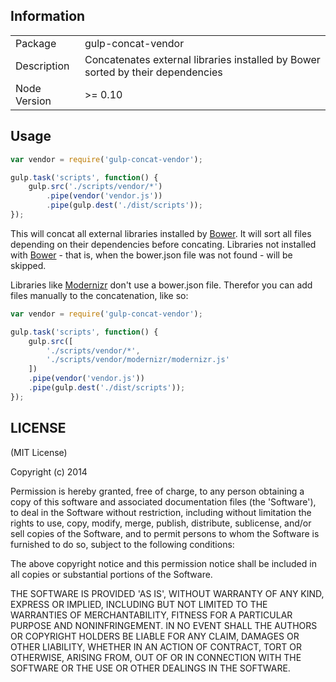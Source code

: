 ## Information

<table>
<tr> 
<td>Package</td><td>gulp-concat-vendor</td>
</tr>
<tr>
<td>Description</td>
<td>Concatenates external libraries installed by Bower sorted by their dependencies</td>
</tr>
<tr>
<td>Node Version</td>
<td>>= 0.10</td>
</tr>
</table>

## Usage

```javascript
var vendor = require('gulp-concat-vendor');

gulp.task('scripts', function() {
  	gulp.src('./scripts/vendor/*')
		.pipe(vendor('vendor.js'))
		.pipe(gulp.dest('./dist/scripts'));  
});
```

This will concat all external libraries installed by [Bower](http://bower.io/). It will sort all files depending on their dependencies before concating. Libraries not installed with [Bower](http://bower.io/) - that is, when the bower.json file was not found - will be skipped.

Libraries like [Modernizr](http://modernizr.com/) don't use a bower.json file. 
Therefor you can add files manually to the concatenation, like so:

```javascript
var vendor = require('gulp-concat-vendor');

gulp.task('scripts', function() {
	gulp.src([
		'./scripts/vendor/*',
		'./scripts/vendor/modernizr/modernizr.js'
	])
	.pipe(vendor('vendor.js'))
	.pipe(gulp.dest('./dist/scripts'));
});
```

## LICENSE

(MIT License)

Copyright (c) 2014

Permission is hereby granted, free of charge, to any person obtaining
a copy of this software and associated documentation files (the
'Software'), to deal in the Software without restriction, including
without limitation the rights to use, copy, modify, merge, publish,
distribute, sublicense, and/or sell copies of the Software, and to
permit persons to whom the Software is furnished to do so, subject to
the following conditions:

The above copyright notice and this permission notice shall be
included in all copies or substantial portions of the Software.

THE SOFTWARE IS PROVIDED 'AS IS', WITHOUT WARRANTY OF ANY KIND,
EXPRESS OR IMPLIED, INCLUDING BUT NOT LIMITED TO THE WARRANTIES OF
MERCHANTABILITY, FITNESS FOR A PARTICULAR PURPOSE AND
NONINFRINGEMENT. IN NO EVENT SHALL THE AUTHORS OR COPYRIGHT HOLDERS BE
LIABLE FOR ANY CLAIM, DAMAGES OR OTHER LIABILITY, WHETHER IN AN ACTION
OF CONTRACT, TORT OR OTHERWISE, ARISING FROM, OUT OF OR IN CONNECTION
WITH THE SOFTWARE OR THE USE OR OTHER DEALINGS IN THE SOFTWARE.
